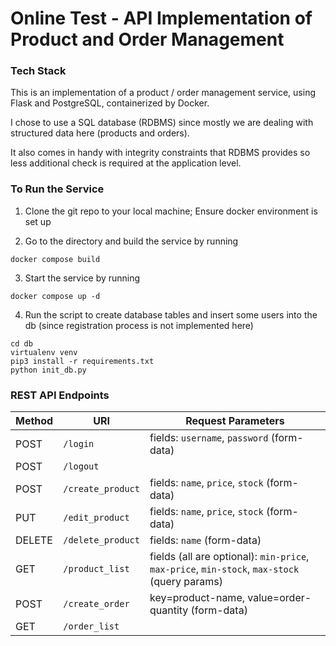 # Online Test - API Implementation of Product and Order Management

### Tech Stack

This is an implementation of a product / order management service, using Flask and PostgreSQL, containerized by Docker.

I chose to use a SQL database (RDBMS) since mostly we are dealing with structured data here (products and orders).

It also comes in handy with integrity constraints that RDBMS provides so less additional check is required at the application level.

### To Run the Service

1. Clone the git repo to your local machine; Ensure docker environment is set up

2. Go to the directory and build the service by running
```
docker compose build
``` 

3. Start the service by running
```
docker compose up -d
```

4. Run the script to create database tables and insert some users into the db (since registration process is not implemented here)

```
cd db
virtualenv venv
pip3 install -r requirements.txt
python init_db.py
```

### REST API Endpoints

| Method    | URI |  Request Parameters  |
| -------- | ------- | ------- |
| POST  | `/login`    | fields: `username`, `password` (form-data)   |
| POST  | `/logout`    |   |
| POST  | `/create_product`    | fields: `name`, `price`, `stock` (form-data) |
| PUT  | `/edit_product`    | fields: `name`, `price`, `stock` (form-data) |
| DELETE  | `/delete_product`    | fields: `name` (form-data) |
| GET  | `/product_list`    | fields (all are optional): `min-price`, `max-price`, `min-stock`, `max-stock` (query params)  |
| POST  | `/create_order`    | key=product-name, value=order-quantity (form-data) |
| GET  | `/order_list`    |  |
